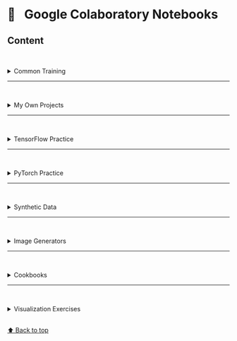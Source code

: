 # &#x1F4D1; &nbsp; Google Colaboratory Notebooks

## Content

<br/><details><summary>Common Training</summary>

#### [📓 digits.ipynb](https://colab.research.google.com/drive/1eqk81yU_y7t6Rridkgli_C7LwPLUFvH2)
#### [📓 boston_regression.ipynb ](https://colab.research.google.com/drive/1atPu92jNJ-qBsFpbOiMojHGXCu6gJWYW)
#### [📓 artificial_images.ipynb](https://colab.research.google.com/drive/18YC4JdyH5hKTUstifpdvbS-K1UEKMQKY)
#### [📓 image_biospecies3.ipynb](https://colab.research.google.com/drive/1LVZHYSci3HPaAFvz_rSXvfAB326O8su0)

<br/></details>

---

<br/><details><summary>My Own Projects</summary>

#### [📓 flower_classification.ipynb ](https://colab.research.google.com/drive/1H2ArWH_1kYfkIoCbxleX-aHAozRVBAdB)
#### [📓 letter_recognition.ipynb](https://colab.research.google.com/drive/1Z9Fz0OOi6bpWvH-H2OhExC9CkGPWBYZz)
#### [📓 style_recognition.ipynb](https://colab.research.google.com/drive/1r5yRD-3tQwN6lSql_VRoVuwQ8DaY5zUt)
#### [📓 decor_classification.ipynb](https://colab.research.google.com/drive/1Tt3qZePsf2P6kNNao-hQ58DlG71Abj5a)
#### [📓 breed_recognition.ipynb](https://colab.research.google.com/drive/1uB1PuT_uNGM2tv88ZDkIj6Dhi_Rf91PA)
#### [📓 cultivar_recognition.ipynb](https://colab.research.google.com/drive/1pymaadPUhSm0T9N5h44ls-mAcrylfa2F)

***

#### [📓 style_transfer.ipynb](https://colab.research.google.com/drive/1svW40BBscfSLD7Je99TyctBeRWIOYHKa)
#### [📓 style_transfer_2.ipynb](https://colab.research.google.com/drive/1IS_6BqJDLVbJJsuTuWTr3OfGP5uEu2eV)
#### [📓 style_transfer_3.ipynb](https://colab.research.google.com/drive/1xXFADlgQ1YQmXODto1Fa6Nb-lNzqY8-b)

<br/></details>

---

<br/><details><summary>TensorFlow Practice</summary>

#### [📓 cnn_blocks.ipynb](https://colab.research.google.com/drive/1cUNcTDii7cAebvGDvZDl6I5a2QkOmuZA)
#### [📓 cnn_building.ipynb](https://colab.research.google.com/drive/1w58DSF3go_wKcqfBLIDt1PFyj1H6XrXi)

<br/></details>

---

<br/><details><summary>PyTorch Practice</summary>

#### [📓 pytorch_practice.ipynb](https://colab.research.google.com/drive/1Ju6ncoVoi89mg84T995_CAwjfE8YHELB)
#### [📓 pytorch_practice2.ipynb](https://colab.research.google.com/drive/1JbAg-zbujnxeMITf_KsdoHJXB04hxojY)
#### [📓 pytorch_practice3.ipynb](https://colab.research.google.com/drive/1QFeXnZjZ7NNfzPZbNt_EV6vGa2CXXusk)
#### [📓 pytorch_practice4.ipynb](https://colab.research.google.com/drive/1DYhvo5iukzLx-dEIdN_YV7wfxn9H8cRp)
#### [📓 pytorch_practice5.ipynb](https://colab.research.google.com/drive/1GwGpAFDDyhgARCMiw37-gBrr15z6G2e8)
#### [📓 pytorch_practice6.ipynb](https://colab.research.google.com/drive/1Dsk5IAtvRl75n3AT2eSupONdjafSqUPr)
#### [📓 pytorch_practice7.ipynb](https://colab.research.google.com/drive/11IGPKrNfJlWeFqH7aYjDFwcBNPMeDF4-)
#### [📓 pytorch_practice8.ipynb](https://colab.research.google.com/drive/1mVSQXzQC_4tC0Zp9zY2nH1NvBGjubwRZ)
#### [📓 pytorch_practice9.ipynb](https://colab.research.google.com/drive/1DXLsibfnCYN6C7gJts97nXww6NQhtlEh)
#### [📓 pytorch_practice10.ipynb](https://colab.research.google.com/drive/1TJKCxObKA6Sx7wjC18gqehagdj3dTIcS)
#### [📓 pytorch_practice11.ipynb](https://colab.research.google.com/drive/1y0e65zEvAlcUVWluKJHm5J9gRcrj1SYn)
#### [📓 pytorch_practice12.ipynb](https://colab.research.google.com/drive/1OBmekkzdgivSLrJq_6HTtHZKc5ZNXbqX)
#### [📓 pytorch_practice13.ipynb](https://colab.research.google.com/drive/1V9fDIPwPPi0gMkyDxOcMEu7-VHI1CjTm)
#### [📓 pytorch_practice14.ipynb](https://colab.research.google.com/drive/1AsUDpzWnlOj-YuwahYIiJk0XGIoPd0N0)
#### [📓 pytorch_practice15.ipynb](https://colab.research.google.com/drive/1kydV6_IC0BtHwpijx4oVjEab_Z39RpCQ)
#### [📓 pytorch_practice16.ipynb](https://colab.research.google.com/drive/1cwnC1Xz9XEDfIsPbaVI4mqOmQbT8aRI_)
#### [📓 pytorch_practice17.ipynb](https://colab.research.google.com/drive/1sDO3S-oPGgdgxwzkBFFousJa6dYexd7z)
#### [📓 pytorch_practice18.ipynb](https://colab.research.google.com/drive/1JLI64BVp6W-3XL4wfCUX3sfXXYU7iVpb)
#### [📓 pytorch_practice19.ipynb](https://colab.research.google.com/drive/1WSXLo_ByA1xP8__FLevUhmAxQ5J_siZS)
#### [📓 pytorch_practice20.ipynb](https://colab.research.google.com/drive/1C000nI1zonxAK9tvIRlRUWuqnHwuERgl)
#### [📓 pytorch_practice21.ipynb](https://colab.research.google.com/drive/1Nkr8BybYG-iIy7nha-A6S2d2QIa3rTx2)
#### [📓 pytorch_practice22.ipynb](https://colab.research.google.com/drive/1PxqVoIvUkv-bYDMTGtCNYNji3-ObqNWz)

<br/></details>

---

<br/><details><summary>Synthetic Data</summary>
    
#### [📓 data_autobuilder.ipynb](https://colab.research.google.com/drive/1YrcKAbmHj4kdjytgF_xvKVdVB1cFxWex)
    
<br/></details>

---

<br/><details><summary>Image Generators</summary>

#### [📓 digit_generator.ipynb](https://colab.research.google.com/drive/1E3_kWFkGdSHycM4x25D9Q6PdMEL9oXhM)
#### [📓 letter_generator.ipynb](https://colab.research.google.com/drive/19B40eERSKfVO5zsizehxPOLdhLs5YcUT)
#### [📓 image_generator5.ipynb](https://colab.research.google.com/drive/1ZT6ujInkGn_U0cqkPLsoOW8KzTmGQzFi)

<br/></details>

---

<br/><details><summary>Cookbooks</summary>

#### [📓 keras_cookbook.ipynb](https://colab.research.google.com/drive/16Xh8T4fPuk0AIBjnCo7e9WTrF1PgukoF) 
#### [📓 sklearn_cookbook.ipynb](https://colab.research.google.com/drive/1SzhiPlKpabufNxHuknvktwxPW06utBGC)
#### [📓 sklearn_clusters.ipynb](https://colab.research.google.com/drive/15L-HE9ZZ4SYEluXpyP10zaIVPCYxSmLw)
#### [📓 sql_cookbook.ipynb](https://colab.research.google.com/drive/1eBNz-GA6w0AhdsKHqtxkrIm1bIYk_X9d) 
#### [📓 sql_cookbook2.ipynb](https://colab.research.google.com/drive/1_--QDZPF0mE7Pw4W2Oxm8XPp7VaPXq-M)  

<br/></details>

---

<br/><details><summary>Visualization Exercises</summary>

#### [📓 blogger_py.ipynb](https://colab.research.google.com/drive/1pjzSPxUXmQJxyiVjpq-Aog-T7MsUoEav)
#### [📓 blogger_py2.ipynb](https://colab.research.google.com/drive/1DBc0Mhz1Es1WVsFFq79OZAWEuqu7DpoG)
#### [📓 blogger_js.ipynb](https://colab.research.google.com/drive/1mEOdT9IrEpmbRI7Y8b81E1bXIfb33jJx)
#### [📓 blogger_js2.ipynb](https://colab.research.google.com/drive/1iSic065FfMG3jWSQdoKzQ-bHqrBJpTfZ)
#### [📓 coordinates.ipynb](https://colab.research.google.com/drive/17QfzKyhTZLJnfa0XKyf7c3Elgk6mWFf_)
#### [📓 function_plotting_py.ipynb](https://colab.research.google.com/drive/1UbPaXtrQBhW5eHFCG0l37svA2bl0HGUj)
#### [📓 function_plotting_js.ipynb](https://colab.research.google.com/drive/1nHCQV8glR7S3H3mWFJqlOMzWSwsue8pG)

<br/></details>

<br>[⬆ Back to top](#Content)